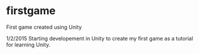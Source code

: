firstgame
=========

First game created using Unity

1/2/2015
Starting developement in Unity to create my first game as a tutorial for learning Unity.
